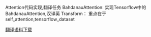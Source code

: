 Attention代码实现,翻译任务
BahdanauAttention:
实现Tensorflow中的BahdanauAttention,汉译英
Transform：
重点在于self_attention,tensorflow_dataset

[翻译语料下载](http://www.manythings.org/anki/)
